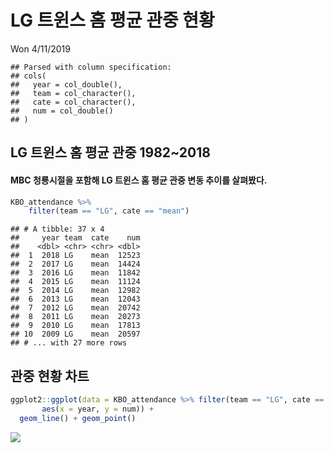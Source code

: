 LG 트윈스 홈 평균 관중 현황
================
Won
4/11/2019

    ## Parsed with column specification:
    ## cols(
    ##   year = col_double(),
    ##   team = col_character(),
    ##   cate = col_character(),
    ##   num = col_double()
    ## )

## LG 트윈스 홈 평균 관중 1982\~2018

#### MBC 청룡시절을 포함해 LG 트윈스 홈 평균 관중 변동 추이를 살펴봤다.

``` r
KBO_attendance %>% 
    filter(team == "LG", cate == "mean")
```

    ## # A tibble: 37 x 4
    ##     year team  cate    num
    ##    <dbl> <chr> <chr> <dbl>
    ##  1  2018 LG    mean  12523
    ##  2  2017 LG    mean  14424
    ##  3  2016 LG    mean  11842
    ##  4  2015 LG    mean  11124
    ##  5  2014 LG    mean  12982
    ##  6  2013 LG    mean  12043
    ##  7  2012 LG    mean  20742
    ##  8  2011 LG    mean  20273
    ##  9  2010 LG    mean  17813
    ## 10  2009 LG    mean  20597
    ## # ... with 27 more rows

## 관중 현황 차트

``` r
ggplot2::ggplot(data = KBO_attendance %>% filter(team == "LG", cate == "mean"), 
       aes(x = year, y = num)) +
  geom_line() + geom_point()
```

![](2019-04-11-LG-TWINS_files/figure-gfm/unnamed-chunk-3-1.png)<!-- -->
